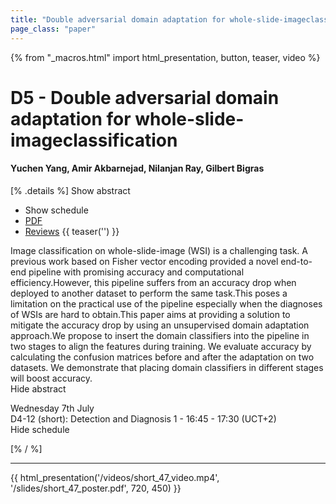```yaml
---
title: "Double adversarial domain adaptation for whole-slide-imageclassification"
page_class: "paper"
---
```


{% from "_macros.html" import html_presentation, button, teaser, video %}

# D5 - Double adversarial domain adaptation for whole-slide-imageclassification

#### Yuchen Yang, Amir Akbarnejad, Nilanjan Ray, Gilbert Bigras

[% .details %]
<a class="toggle_visibility" data-selector=".abstract" data-level="3">Show abstract</a>
- <a class="toggle_visibility" data-selector=".schedule" data-level="3">Show schedule</a>
- <a href="https://openreview.net/pdf?id=70gFxx5ytwh">PDF</a>
- <a href="https://openreview.net/forum?id=70gFxx5ytwh">Reviews</a>
{{ teaser('') }}

<p>
    <span class="abstract">
        Image classification on whole-slide-image (WSI) is a challenging task. A previous work based on Fisher vector encoding provided a novel end-to-end pipeline with promising accuracy and computational efficiency.However, this pipeline suffers from an accuracy drop when deployed to another dataset to perform the same task.This poses a limitation on the practical use of the pipeline especially when the diagnoses of WSIs are hard to obtain.This paper aims at providing a solution to mitigate the accuracy drop by using an unsupervised domain adaptation approach.We propose to insert the domain classifiers into the pipeline in two stages to align the features during training. We evaluate accuracy by calculating the confusion matrices before and after the adaptation on two datasets. We demonstrate that placing domain classifiers in different stages will boost accuracy.
        <br>
        <span class="actions"><a class="toggle_visibility" data-level="2">Hide abstract</a></span>
    </span>
</p>

<p>
    <span class="schedule">
         Wednesday 7th July<br>D4-12 (short): Detection and Diagnosis 1 - 16:45 - 17:30 (UCT+2)
        <br>
        <span class="actions"><a class="toggle_visibility" data-level="2">Hide schedule</a></span>
    </span>
</p>

[% / %]


---

{{ html_presentation('/videos/short_47_video.mp4', '/slides/short_47_poster.pdf', 720, 450) }}